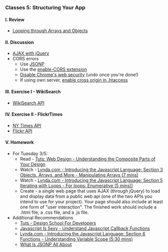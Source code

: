 ### Classes 5: Structuring Your App

#### I. Review
* [Looping through Arrays and Objects](https://github.com/ITP-Mashups/Mashups/blob/master/03_Programming_101/BasicJS/index.js)

#### II. Discussion
* [AJAX with jQuery](http://learn.jquery.com/ajax/)
* CORS errors
	* Use [JSONP](https://www.sitepoint.com/jsonp-examples/)
	* Use the [enable-CORS extension](https://chrome.google.com/webstore/detail/allow-control-allow-origi/nlfbmbojpeacfghkpbjhddihlkkiljbi/related?hl=en)
	* [Disable Chrome's web security](https://stackoverflow.com/questions/3102819/disable-same-origin-policy-in-chrome) (undo once you're done!)
	* If using own server, [enable cross origin in .htaccess](https://stackoverflow.com/questions/13421463/htaccess-access-control-allow-origin)

#### III. Exercise I - WikiSearch
* [WikiSearch API](http://en.wikipedia.org/w/api.php?action=opensearch&format=json&search)

#### IV. Exercise II - FlickrTimes
* [NY Times API](http://developer.nytimes.com/) 
* [Flickr API](https://www.flickr.com/services/apps/create/)

#### V. Homework
* For Tuesday 3/5:
	* Read - [Tuts: Web Design - Understanding the Composite Parts of Your Design](http://webdesign.tutsplus.com/articles/understanding-the-composite-parts-of-your-design--webdesign-17281)
	* Watch - [Lynda.com - Introducing the Javascript Language: Section 3 Objects, Arrays, and More - Manipulating Arrays (7 mins)](http://www.nyu.edu/lynda)
	* Watch - [Lynda.com - Introducing the Javascript Language: Section 5 Iterating with Loops - For loops: Enumerative (5 mins))](http://www.nyu.edu/lynda)
	* Create - a single web page that uses AJAX (through jQuery) to load and display data from a public web api (one of the two APIs you intend to use for your project). Your page should also include at least one form of "user interaction". The finished work should include a .html file, a .css file, and a .js file. 
* Additional Recommendations
	* [Tuts - Design School For Developers](http://webdesign.tutsplus.com/series/design-school-for-developers--webdesign-13793)
	* [Javascript Is Sexy - Understand Javascript Callback Functions](http://javascriptissexy.com/understand-javascript-callback-functions-and-use-them/)
	* [Lynda.com - Introducing the Javascript Language: Section 6 Functions - Understanding Variable Scope (5:30 mins)](http://www.nyu.edu/lynda)
	* [What Is JSONP All About](http://stackoverflow.com/questions/2067472/what-is-jsonp-all-about)
